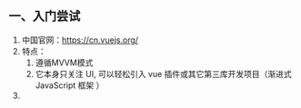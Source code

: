 ## 一、入门尝试
1. 中国官网：https://cn.vuejs.org/
1. 特点：
    1. 遵循MVVM模式
    1. 它本身只关注 UI, 可以轻松引入 vue 插件或其它第三库开发项目（渐进式 JavaScript 框架 ）
1. 